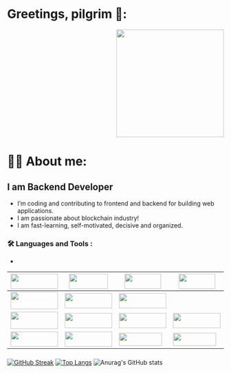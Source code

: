 
# Greetings, pilgrim 🤘:
 <div id="header" align="right">
  <img src="https://user-images.githubusercontent.com/73220736/199696203-5b063f9d-6817-4520-82eb-624e6c730532.gif" width="250" height="250"/> 
</div>
<h1> 
  👩‍💻 About me:

</h1>
<h2>I am Backend Developer</h2>
<ul>
    <li>I’m coding and contributing to frontend and backend for building web applications.</li>
    <li>I am passionate about blockchain industry!</li>
    <li>I am fast-learning, self-motivated, decisive and organized.</li>
  </ul>

  
### :hammer_and_wrench: Languages and Tools :
-
| <img src="https://img.shields.io/badge/-FrontEnd-orange" width=110 height=35 /> | <img src="https://img.shields.io/badge/-javascript-blueviolet" width=90 height=35 /> | <img src="https://img.shields.io/badge/-react-ff69b4" width=85 height=35 /> | <img src="https://img.shields.io/badge/-HTML-b7f0ad" width=85 height=35 /> | <img src="https://img.shields.io/badge/-CSS-b7f0ad" width=85 height=35 />  |
| ------------- | ------------------- | ----------------| ----------------|  ----------------|
| <img src="https://img.shields.io/badge/-BackEnd-orange" width=110 height=40 />  | <img src="https://img.shields.io/badge/-Golang(Chi, Gin)-blueviolet" width=110 height=35 />    | <img src="https://img.shields.io/badge/-Python(Django)-9893da" width=110 height=35 />  |
| <img src="https://img.shields.io/badge/-BlockChain-orange" width=110 height=40 /> | <img src="https://img.shields.io/badge/-Solidity-00cccc" width=110 height=35 /> | <img src="https://img.shields.io/badge/-Truffle-f1d302" width=110 height=35 />    | <img src="https://img.shields.io/badge/-Hardhat-4cb963" width=110 height=35 /> | <img src="https://img.shields.io/badge/-Web3js-4cb963" width=110 height=35 />       | <img src="https://img.shields.io/badge/-Ethers-4cb963" width=110 height=35 />    | ----------------- | ----------------- |-----------------| ----------------| ----------------| ----------------| ----------------|      
| <img src="https://img.shields.io/badge/-Contact-success" width=110 height=35 /> |  <a href="https://telegram.me/usioa"> <img src="https://img.shields.io/badge/-Telegram-89bbfe" width=110 height=35> </a> | <a href="https://mail.google.com/mail/u/1/?view=cm&fs=1&to=qniwwwersss@gmail.com&tf=1"> <img src="https://img.shields.io/badge/-Email-00ffc5" width=100 height=30> </a> |  <a href="https://www.linkedin.com/in/oleksandr-matviienko-4a7b16248"/> <img src="https://img.shields.io/badge/-LinkedIn-adf5ff" width=100 height=30> </a> |  


### 
[![GitHub Streak](http://github-readme-streak-stats.herokuapp.com?user=werniq&theme=dark&background=000000)](https://git.io/streak-stats)
[![Top Langs](https://github-readme-stats.vercel.app/api/top-langs/?username=werniq&layout=compact&theme=vision-friendly-dark)](https://github.com/werniq/github-readme-stats) 
![Anurag's GitHub stats](https://github-readme-stats.vercel.app/api?username=werniq&show_icons=true&theme=radical)

